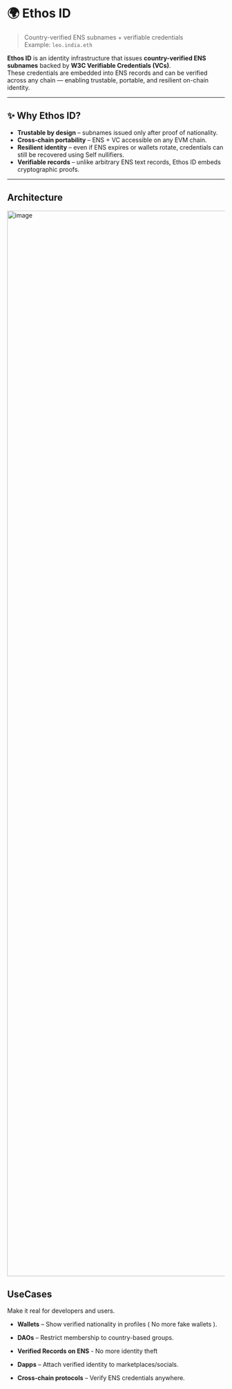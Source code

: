 # 🌍 Ethos ID

> Country-verified ENS subnames + verifiable credentials  
> Example: `leo.india.eth`

**Ethos ID** is an identity infrastructure that issues **country-verified ENS subnames** backed by **W3C Verifiable Credentials (VCs)**.  
These credentials are embedded into ENS records and can be verified across any chain — enabling trustable, portable, and resilient on-chain identity.

---

## ✨ Why Ethos ID?

- **Trustable by design** – subnames issued only after proof of nationality.  
- **Cross-chain portability** – ENS + VC accessible on any EVM chain.  
- **Resilient identity** – even if ENS expires or wallets rotate, credentials can still be recovered using Self nullifiers.  
- **Verifiable records** – unlike arbitrary ENS text records, Ethos ID embeds cryptographic proofs.

---

## Architecture

<img width="5807" height="2461" alt="image" src="https://github.com/user-attachments/assets/a2445d66-7d7c-4a52-8b08-8b563f5a3a0a" />


## UseCases

Make it real for developers and users.

- **Wallets** – Show verified nationality in profiles ( No more fake wallets ).

- **DAOs** – Restrict membership to country-based groups.

- **Verified Records on ENS** - No more identity theft

- **Dapps** – Attach verified identity to marketplaces/socials.

- **Cross-chain protocols** – Verify ENS credentials anywhere.

